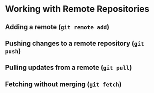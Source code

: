 # Working with Remote Repositories

## Adding a remote (`git remote add`)

## Pushing changes to a remote repository (`git push`)

## Pulling updates from a remote (`git pull`)

## Fetching without merging (`git fetch`)
